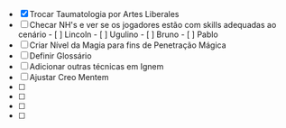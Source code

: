 - [x] Trocar Taumatologia por Artes Liberales
- [ ] Checar NH's e ver se os jogadores estão com skills adequadas ao cenário
      - [ ] Lincoln
      - [ ] Ugulino
      - [ ] Bruno
      - [ ] Pablo
- [ ] Criar Nível da Magia para fins de Penetração Mágica
- [ ] Definir Glossário
- [ ] Adicionar outras técnicas em Ignem 
- [ ] Ajustar Creo Mentem
- [ ] 
- [ ] 
- [ ] 
- [ ] 
